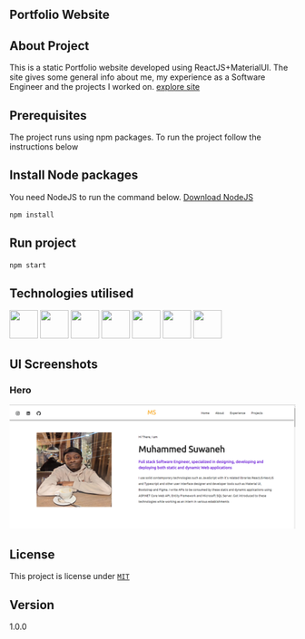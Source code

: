 ## Portfolio Website

## About Project

This is a static Portfolio website developed using ReactJS+MaterialUI. The site 
gives some general info about me, my experience as a Software Engineer and the projects I worked on.
[explore site](https://muhammedsuwaneh-ce135.firebaseapp.com/)

## Prerequisites

The project runs using npm packages. To run the project follow the instructions below

## Install Node packages

You need NodeJS to run the command below. [Download NodeJS](https://nodejs.org/en/)

```bash
npm install 
```

## Run project

```bash
npm start
```
            
## Technologies utilised

<div id="badges">
  <img src="https://www.dropbox.com/s/wo7otvjrdobsqp6/download.png?raw=1" width="50px" height="50px"/>
  <img src="https://user-images.githubusercontent.com/25181517/192158954-f88b5814-d510-4564-b285-dff7d6400dad.png" width="50px" height="50px"/>
  <img src="https://user-images.githubusercontent.com/25181517/183898674-75a4a1b1-f960-4ea9-abcb-637170a00a75.png" width="50px" height="50px"/>
  <img src="https://user-images.githubusercontent.com/25181517/117447155-6a868a00-af3d-11eb-9cfe-245df15c9f3f.png" width="50px" height="50px"/>
  <img src="https://user-images.githubusercontent.com/25181517/121401671-49102800-c959-11eb-9f6f-74d49a5e1774.png" width="50px" height="50px"/>
  <img src="https://user-images.githubusercontent.com/25181517/189716855-2c69ca7a-5149-4647-936d-780610911353.png" width="50px" height="50px"/>
  <img src="https://user-images.githubusercontent.com/25181517/183897015-94a058a6-b86e-4e42-a37f-bf92061753e5.png" width="50px" height="50px"/>
</div>

## UI Screenshots

### Hero

![Screenshot](screenshots/main.png)


## License 

This project is license under [`MIT`](LICENSE)

## Version 
1.0.0
